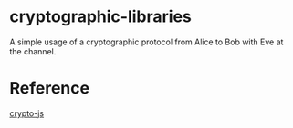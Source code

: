 # cryptographic-libraries
A simple usage of a cryptographic protocol from Alice to Bob with Eve at the channel.


# Reference
[crypto-js](https://www.npmjs.com/package/crypto-js)
